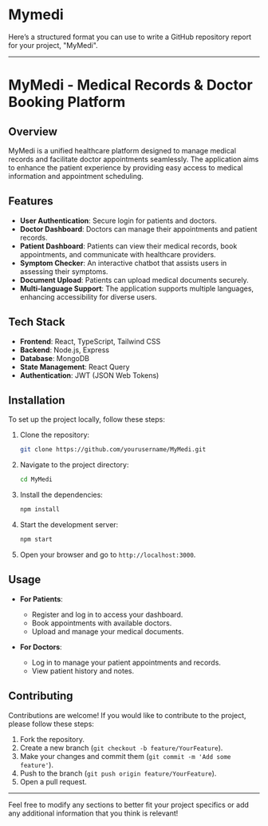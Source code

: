 # Mymedi
Here’s a structured format you can use to write a GitHub repository report for your project, "MyMedi". 

---

# MyMedi - Medical Records & Doctor Booking Platform

## Overview
MyMedi is a unified healthcare platform designed to manage medical records and facilitate doctor appointments seamlessly. The application aims to enhance the patient experience by providing easy access to medical information and appointment scheduling.

## Features
- **User  Authentication**: Secure login for patients and doctors.
- **Doctor Dashboard**: Doctors can manage their appointments and patient records.
- **Patient Dashboard**: Patients can view their medical records, book appointments, and communicate with healthcare providers.
- **Symptom Checker**: An interactive chatbot that assists users in assessing their symptoms.
- **Document Upload**: Patients can upload medical documents securely.
- **Multi-language Support**: The application supports multiple languages, enhancing accessibility for diverse users.

## Tech Stack
- **Frontend**: React, TypeScript, Tailwind CSS
- **Backend**: Node.js, Express
- **Database**: MongoDB
- **State Management**: React Query
- **Authentication**: JWT (JSON Web Tokens)

## Installation
To set up the project locally, follow these steps:

1. Clone the repository:
   ```bash
   git clone https://github.com/yourusername/MyMedi.git
   ```

2. Navigate to the project directory:
   ```bash
   cd MyMedi
   ```

3. Install the dependencies:
   ```bash
   npm install
   ```

4. Start the development server:
   ```bash
   npm start
   ```

5. Open your browser and go to `http://localhost:3000`.

## Usage
- **For Patients**: 
  - Register and log in to access your dashboard.
  - Book appointments with available doctors.
  - Upload and manage your medical documents.
  
- **For Doctors**: 
  - Log in to manage your patient appointments and records.
  - View patient history and notes.

## Contributing
Contributions are welcome! If you would like to contribute to the project, please follow these steps:
1. Fork the repository.
2. Create a new branch (`git checkout -b feature/YourFeature`).
3. Make your changes and commit them (`git commit -m 'Add some feature'`).
4. Push to the branch (`git push origin feature/YourFeature`).
5. Open a pull request.


---

Feel free to modify any sections to better fit your project specifics or add any additional information that you think is relevant!
